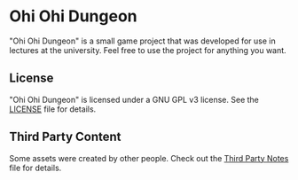 # Ohi Ohi Dungeon

"Ohi Ohi Dungeon" is a small game project that was developed for use in lectures at the university. Feel free to use the project for anything you want.

## License

"Ohi Ohi Dungeon" is licensed under a GNU GPL v3 license. See the [LICENSE](/LICENSE) file for details.

## Third Party Content

Some assets were created by other people. Check out the [Third Party Notes](/ThirdPartyNotes.md) file for details.
